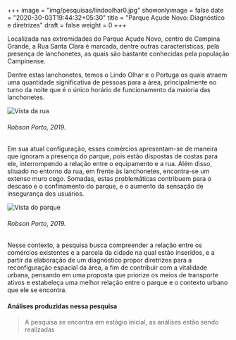 +++
image = "img/pesquisas/lindoolhar0.jpg"
showonlyimage = false
date = "2020-30-03T19:44:32+05:30"
title = "Parque Açude Novo: Diagnóstico e diretrizes"
draft = false
weight = 0
+++

Localizada nas extremidades do Parque Açude Novo, centro de Campina Grande, a
Rua Santa Clara é marcada, dentre outras características, pela presença de lanchonetes,
as quais são bastante conhecidas pela população Campinense.
<!--more-->

Dentre estas lanchonetes,
temos o Lindo Olhar e o Portuga os quais atraem uma quantidade significativa de pessoas
para a área, principalmente no turno da noite que é o único horário de funcionamento da
maioria das lanchonetes.

![Vista da rua](../../img/pesquisas/lindoolhar1.jpg)
 <H6> Robson Porto, 2019.</H6>

 Em sua atual configuração, esses comércios apresentam-se de maneira que
 ignoram a presença do parque, pois estão dispostas de costas para ele, interrompendo a
 relação entre o equipamento e a rua. Além disso, situado no entorno da rua, em frente às
 lanchonetes, encontra-se um extenso muro cego. Somadas, estas problemáticas
 contribuem para o descaso e o confinamento do parque, e o aumento da sensação de
 insegurança dos usuários.

![Vista do parque](../../img/pesquisas/lindoolhar2.jpg)
<H6> Robson Porto, 2019.</H6>

Nesse contexto, a pesquisa busca compreender a relação entre os comércios
existentes e a parcela da cidade na qual estão inseridos, e a partir da elaboração de um
diagnóstico propor diretrizes para a reconfiguração espacial da área, a fim de contribuir com
a vitalidade urbana, pensando em uma proposta que priorize os meios de transporte ativos
e estabeleça uma melhor relação entre o parque e o contexto urbano que ele se encontra.

#### Análises produzidas nessa pesquisa

>A pesquisa se encontra em estágio inicial, as análises estão sendo realizadas
